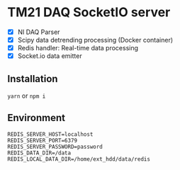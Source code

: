 # TM21 DAQ SocketIO server

- [x] NI DAQ Parser
- [x] Scipy data detrending processing (Docker container)
- [x] Redis handler: Real-time data processing
- [x] Socket.io data emitter

## Installation

`yarn` or `npm i`

## Environment

```env
REDIS_SERVER_HOST=localhost
REDIS_SERVER_PORT=6379
REDIS_SERVER_PASSWORD=password
REDIS_DATA_DIR=/data
REDIS_LOCAL_DATA_DIR=/home/ext_hdd/data/redis
```
